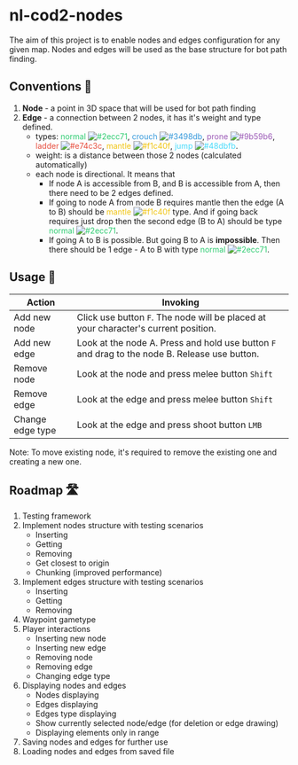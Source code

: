 # nl-cod2-nodes

The aim of this project is to enable nodes and edges configuration for any given map. Nodes and edges will be used as the base structure for bot path finding.

## Conventions 🧐

1. **Node** - a point in 3D space that will be used for bot path finding
2. **Edge** - a connection between 2 nodes, it has it's weight and type defined.
    - types:
    <span style="color: rgb(46, 204, 113)">normal ![#2ecc71](https://placehold.co/12x12/2ecc71/2ecc71.png)</span>,
    <span style="color: rgb(52, 152, 219)">crouch ![#3498db](https://placehold.co/12x12/3498db/3498db.png)</span>,
    <span style="color: rgb(155, 89, 182)">prone ![#9b59b6](https://placehold.co/12x12/9b59b6/9b59b6.png)</span>,
    <span style="color: rgb(231, 76, 60)">ladder ![#e74c3c](https://placehold.co/12x12/e74c3c/e74c3c.png)</span>,
    <span style="color: rgb(241, 196, 15)">mantle ![#f1c40f](https://placehold.co/12x12/f1c40f/f1c40f.png)</span>,
    <span style="color: rgb(72, 219, 251)">jump ![#48dbfb](https://placehold.co/12x12/48dbfb/48dbfb.png)</span>.
    - weight: is a distance between those 2 nodes (calculated automatically)
    - each node is directional. It means that
        - If node A is accessible from B, and B is accessible from A, then there need to be 2 edges defined.
        - If going to node A from node B requires mantle then the edge (A to B) should be <span style="color: rgb(241, 196, 15)">mantle ![#f1c40f](https://placehold.co/12x12/f1c40f/f1c40f.png)</span> type. And if going back requires just drop then the second edge (B to A) should be type <span style="color: rgb(46, 204, 113)">normal ![#2ecc71](https://placehold.co/12x12/2ecc71/2ecc71.png)</span>. 
        - If going A to B is possible. But going B to A is **impossible**. Then there should be 1 edge - A to B with type <span style="color: rgb(46, 204, 113)">normal ![#2ecc71](https://placehold.co/12x12/2ecc71/2ecc71.png)</span>.

## Usage 🚀

| Action | Invoking |
| ----------- | ----------- |
| Add new node | Click use button `F`. The node will be placed at your character's current position. |
| Add new edge | Look at the node A. Press and hold use button `F` and drag to the node B. Release use button. |
| Remove node | Look at the node and press melee button `Shift` |
| Remove edge | Look at the edge and press melee button `Shift` |
| Change edge type | Look at the edge and press shoot button `LMB` |

Note: To move existing node, it's required to remove the existing one and creating a new one.

## Roadmap 🛣️

1. Testing framework
2. Implement nodes structure with testing scenarios
    - Inserting
    - Getting
    - Removing
    - Get closest to origin
    - Chunking (improved performance)
3. Implement edges structure with testing scenarios
    - Inserting
    - Getting
    - Removing
4. Waypoint gametype
5. Player interactions
    - Inserting new node
    - Inserting new edge
    - Removing node
    - Removing edge
    - Changing edge type
6. Displaying nodes and edges
    - Nodes displaying
    - Edges displaying
    - Edges type displaying
    - Show currently selected node/edge (for deletion or edge drawing)
    - Displaying elements only in range
7. Saving nodes and edges for further use
8. Loading nodes and edges from saved file
